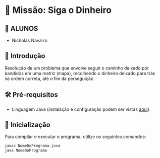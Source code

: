 # 💼 Missão: Siga o Dinheiro

## 🔖 ALUNOS

- Nicholas Navarro

## 🎯 Introdução

Resolução de um problema que envolve seguir o caminho deixado por bandidos em uma matriz (mapa), recolhendo o dinheiro deixado para trás na ordem correta, até o fim da perseguição.

## 🛠️ Pré-requisitos

- Linguagem Java (instalação e configuração podem ser vistas [aqui](https://www.java.com/en/download/help/download_options.html)).

## 🚀 Inicialização

Para compilar e executar o programa, utilize os seguintes comandos:

```bash
javac NomeDoPrograma.java
java NomeDoPrograma
```



